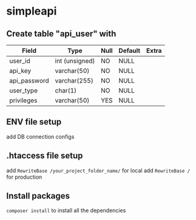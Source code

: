# simpleapi

## Create table "api_user" with

|Field|Type|Null|Default|Extra|
|-----|----|---|-------|-----|
|user_id|int (unsigned)|NO|NULL|
|api_key|varchar(50)|NO|NULL|
|api_password|varchar(255)|NO|NULL|
|user_type|char(1)|NO|NULL|
|privileges|varchar(50)|YES|NULL|

## ENV file setup
add DB connection configs

## .htaccess file setup
add `RewriteBase /your_project_folder_name/` for local
add `RewriteBase /` for production

## Install packages
`composer install` to install all the dependencies